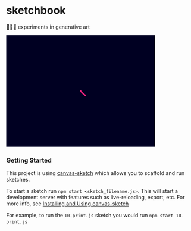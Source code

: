 # sketchbook
👨🏽‍🔬 experiments in generative art

<img src="lorenz-attractor.gif" style="max-width: 400px !important;" />

### Getting Started

This project is using [canvas-sketch](https://github.com/mattdesl/canvas-sketch) which allows you to scaffold and run sketches.

To start a sketch run `npm start <sketch_filename.js>`. This will start a development server with features such as live-reloading, export, etc. For more info, see [Installing and Using canvas-sketch](https://github.com/mattdesl/canvas-sketch/blob/master/docs/installation.md)

For example, to run the `10-print.js` sketch you would run `npm start 10-print.js`